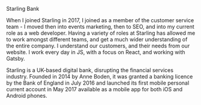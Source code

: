 Starling Bank

When I joined Starling in 2017, I joined as a member of the customer service team - I moved then into events marketing, then to SEO, and into my current role as a web developer. Having a variety of roles at Starling has allowed me to work amongst different teams, and get a much wider understanding of the entire company. I understand our customers, and their needs from our website. I work every day in JS, with a focus on React, and working with Gatsby.

Starling is a UK-based digital bank, disrupting the financial services industry. Founded in 2014 by Anne Boden, it was granted a banking licence by the Bank of England in July 2016 and launched its first mobile personal current account in May 2017 available as a mobile app for both iOS and Android phones.